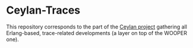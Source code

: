 Ceylan-Traces
=============

This repository corresponds to the part of the [Ceylan project](https://github.com/Olivier-Boudeville/Ceylan) gathering all Erlang-based, trace-related developments (a layer on top of the WOOPER one).
